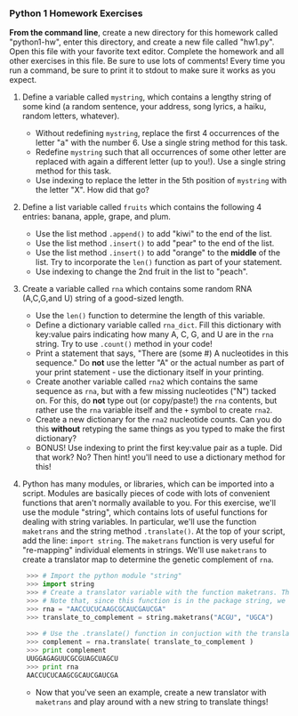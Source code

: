 ### Python 1 Homework Exercises

**From the command line**, create a new directory for this homework called "python1-hw", enter this directory, and create a new file called "hw1.py". Open this file with your favorite text editor.
Complete the homework and all other exercises in this file. Be sure to use lots of comments! Every time you run a command, be sure to print it to stdout to make sure it works as you expect.


1. Define a variable called `mystring`, which contains a lengthy string of some kind (a random sentence, your address, song lyrics, a haiku, random letters, whatever).

   - Without redefining `mystring`, replace the first 4 occurrences of the letter "a" with the number 6. Use a single string method for this task.
   - Redefine `mystring` such that all occurrences of some other letter are replaced with again a different letter (up to you!). Use a single string method for this task.
   - Use indexing to replace the letter in the 5th position of `mystring` with the letter "X". How did that go?

2. Define a list variable called `fruits` which contains the following 4 entries: banana, apple, grape, and plum.

   - Use the list method `.append()` to add "kiwi" to the end of the list.
   - Use the list method `.insert()` to add "pear" to the end of the list.
   - Use the list method `.insert()` to add "orange" to the **middle** of the list. Try to incorporate the `len()` function as part of your statement.
   - Use indexing to change the 2nd fruit in the list to "peach".

3. Create a variable called `rna` which contains some random RNA (A,C,G,and U) string of a good-sized length.
   - Use the `len()` function to determine the length of this variable.
   - Define a dictionary variable called `rna_dict`. Fill this dictionary with key:value pairs indicating how many A, C, G, and U are in the `rna` string. Try to use `.count()` method in your code!
   - Print a statement that says, "There are (some #) A nucleotides in this sequence." Do **not** use the letter "A" or the actual number as part of your print statement - use the dictionary itself in your printing.
   - Create another variable called `rna2` which contains the same sequence as `rna`, but with a few missing nucleotides ("N") tacked on. For this, do **not** type out (or copy/paste!) the `rna` contents, but rather use the `rna` variable itself and the `+` symbol to create `rna2`.
   - Create a new dictionary for the `rna2` nucleotide counts. Can you do this **without** retyping the same things as you typed to make the first dictionary?
   - BONUS! Use indexing to print the first key:value pair as a tuple. Did that work? No? Then hint! you'll need to use a dictionary method for this!
   
4. Python has many modules, or libraries, which can be imported into a script. Modules are basically pieces of code with lots of convenient functions that aren't normally available to you. For this exercise, we'll use the module "string", which contains lots of useful functions for dealing with string variables. In particular, we'll use the function `maketrans` and the string method `.translate()`.
   At the top of your script, add the line: `import string`. The `maketrans` function is very useful for "re-mapping" individual elements in strings. We'll use `maketrans` to create a translator map to determine the genetic complement of `rna`.
   
   ```python
    >>> # Import the python module "string"
    >>> import string
    >>> # Create a translator variable with the function maketrans. The function takes two string arguments, which should map 1:1.
    >>> # Note that, since this function is in the package string, we have to call it as "string.maketrans" (more on this notation in a few weeks!)
    >>> rna = "AACCUCUCAAGCGCAUCGAUCGA"
    >>> translate_to_complement = string.maketrans("ACGU", "UGCA") 
    
    >>> # Use the .translate() function in conjuction with the translator created with maketrans to determine the complement
    >>> complement = rna.translate( translate_to_complement )
    >>> print complement
    UUGGAGAGUUCGCGUAGCUAGCU
    >>> print rna
    AACCUCUCAAGCGCAUCGAUCGA

   ```
   
   - Now that you've seen an example, create a new translator with `maketrans` and play around with a new string to translate things!




